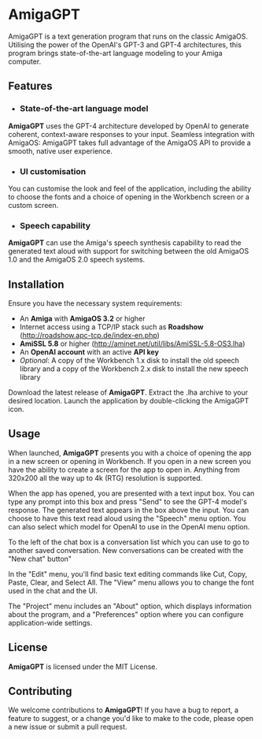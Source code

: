# AmigaGPT

AmigaGPT is a text generation program that runs on the classic AmigaOS. Utilising the power of the OpenAI's GPT-3 and GPT-4 architectures, this program brings state-of-the-art language modeling to your Amiga computer.

## Features

- ### State-of-the-art language model

**AmigaGPT** uses the GPT-4 architecture developed by OpenAI to generate coherent, context-aware responses to your input.
Seamless integration with AmigaOS: AmigaGPT takes full advantage of the AmigaOS API to provide a smooth, native user experience.

- ### UI customisation

You can customise the look and feel of the application, including the ability to choose the fonts and a choice of opening in the Workbench screen or a custom screen.

- ### Speech capability

**AmigaGPT** can use the Amiga's speech synthesis capability to read the generated text aloud with support for switching between the old AmigaOS 1.0 and the AmigaOS 2.0 speech systems.

## Installation

Ensure you have the necessary system requirements:
- An **Amiga** with **AmigaOS 3.2** or higher
- Internet access using a TCP/IP stack such as **Roadshow** (http://roadshow.apc-tcp.de/index-en.php)
- **AmiSSL 5.8** or higher (http://aminet.net/util/libs/AmiSSL-5.8-OS3.lha)
- An **OpenAI account** with an active **API key**
- *Optional*: A copy of the Workbench 1.x disk to install the old speech library and a copy of the Workbench 2.x disk to install the new speech library


Download the latest release of **AmigaGPT**.
Extract the .lha archive to your desired location.
Launch the application by double-clicking the AmigaGPT icon.

## Usage

When launched, **AmigaGPT** presents you with a choice of opening the app in a new screen or opening in Workbench. If you open in a new screen you have the ability to create a screen for the app to open in. Anything from 320x200 all the way up to 4k (RTG) resolution is supported. 

When the app has opened, you are presented with a text input box. You can type any prompt into this box and press "Send" to see the GPT-4 model's response. The generated text appears in the box above the input. You can choose to have this text read aloud using the "Speech" menu option. You can also select which model for OpenAI to use in the OpenAI menu option.

To the left of the chat box is a conversation list which you can use to go to another saved conversation. New conversations can be created with the "New chat" button"

In the "Edit" menu, you'll find basic text editing commands like Cut, Copy, Paste, Clear, and Select All. The "View" menu allows you to change the font used in the chat and the UI.

The "Project" menu includes an "About" option, which displays information about the program, and a "Preferences" option where you can configure application-wide settings.

## License

**AmigaGPT** is licensed under the MIT License.

## Contributing

We welcome contributions to **AmigaGPT**! If you have a bug to report, a feature to suggest, or a change you'd like to make to the code, please open a new issue or submit a pull request.